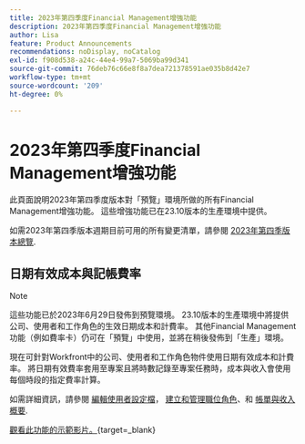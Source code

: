 ```yaml
---
title: 2023年第四季度Financial Management增強功能
description: 2023年第四季度Financial Management增強功能
author: Lisa
feature: Product Announcements
recommendations: noDisplay, noCatalog
exl-id: f908d538-a24c-44e4-99a7-5069ba99d341
source-git-commit: 76deb76c66e8f8a7dea721378591ae035b8d42e7
workflow-type: tm+mt
source-wordcount: '209'
ht-degree: 0%

---
```


# 2023年第四季度Financial Management增強功能

此頁面說明2023年第四季度版本對「預覽」環境所做的所有Financial Management增強功能。 這些增強功能已在23.10版本的生產環境中提供。

如需2023年第四季版本週期目前可用的所有變更清單，請參閱 [2023年第四季版本總覽](/help/quicksilver/product-announcements/product-releases/23-q4-release-activity/23-q4-release-overview.md).

## 日期有效成本與記帳費率

>[!NOTE]
>
>這些功能已於2023年6月29日發佈到預覽環境。 23.10版本的生產環境中將提供公司、使用者和工作角色的生效日期成本和計費率。 其他Financial Management功能（例如費率卡）仍可在「預覽」中使用，並將在稍後發佈到「生產」環境。

現在可針對Workfront中的公司、使用者和工作角色物件使用日期有效成本和計費率。 將日期有效費率套用至專案且將時數記錄至專案任務時，成本與收入會使用每個時段的指定費率計算。

如需詳細資訊，請參閱 [編輯使用者設定檔](/help/quicksilver/administration-and-setup/add-users/create-and-manage-users/edit-a-users-profile.md)， [建立和管理職位角色](/help/quicksilver/administration-and-setup/set-up-workfront/organizational-setup/create-manage-job-roles.md)、和 [帳單與收入概要](/help/quicksilver/manage-work/projects/project-finances/billing-and-revenue-overview.md).

[觀看此功能的示範影片。](https://video.tv.adobe.com/v/3424915/){target=_blank}
